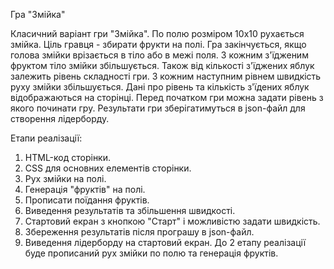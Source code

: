 Гра "Змійка"

Класичний варіант гри "Змійка". По полю розміром 10х10 рухається змійка. Ціль гравця - збирати
фрукти на полі. Гра закінчується, якщо голова змійки врізається в тіло або в межі поля.
З кожним з'їдженим фруктом тіло змійки збільшується. Також від кількості з'їджених яблук залежить рівень складності гри.
З кожним наступним рівнем швидкість руху змійки збільшується. Дані про рівень та кількість з'їдених яблук відображаються на сторінці.
Перед початком гри можна задати рівень з якого починати гру. Результати гри зберігатимуться в json-файл для створення лідерборду.

Етапи реалізації:
1. HTML-код сторінки.
2. CSS для основних елементів сторінки.
3. Рух змійки на полі.
4. Генерація "фруктів" на полі.
5. Прописати поїдання фруктів.
6. Виведення результатів та збільшення швидкості.
7. Стартовий екран з кнопкою "Старт" і можливістю задати швидкість.
8. Збереження результатів після програшу в json-файл. 
9. Виведення лідерборду на стартовий екран.
До 2 етапу реалізації буде прописаний рух змійки по полю та генерація фруктів. 
